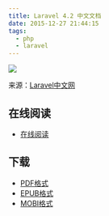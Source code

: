 ```yaml
---
title: Laravel 4.2 中文文档
date: 2015-12-27 21:44:15
tags:
  - php
  - laravel
---
```


![](https://ek8whxe.cloudimg.io/s/width/226/https://www.gitbook.com/cover/book/star001007/laravel-notest.jpg?build=1444191257414&v=12.0.2)

来源：[Laravel中文网](http://www.golaravel.com/laravel/docs/4.2/)

<!--more-->

## 在线阅读 ##

+ [在线阅读](https://star001007.gitbooks.io/laravel-notest/content/)

## 下载 ##

+ [PDF格式](https://www.gitbook.com/download/pdf/book/star001007/laravel-notest)
+ [EPUB格式](https://www.gitbook.com/download/epub/book/star001007/laravel-notest)
+ [MOBI格式](https://www.gitbook.com/download/mobi/book/star001007/laravel-notest)